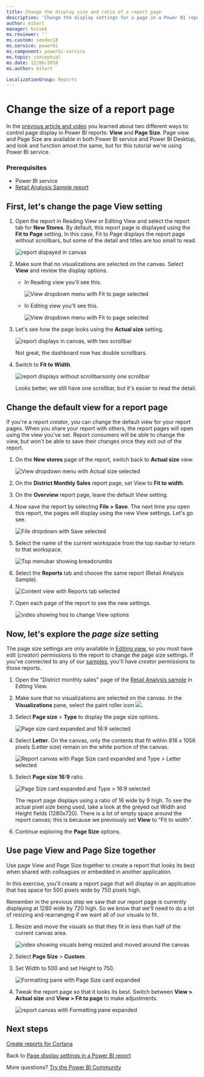 ```yaml
---
title: Change the display size and ratio of a report page
description: 'Change the display settings for a page in a Power BI report'
author: mihart
manager: kvivek
ms.reviewer: ''
ms.custom: seodec18
ms.service: powerbi
ms.component: powerbi-service
ms.topic: conceptual
ms.date: 12/06/2018
ms.author: mihart

LocalizationGroup: Reports
---
```

# Change the size of a report page
In the [previous article and video](../power-bi-report-display-settings.md) you learned about two different ways to control page display in Power BI reports: **View** and **Page Size**. Page view and Page Size are available in both Power BI service and Power BI Desktop, and look and function amost the same, but for this tutorial we're using Power BI service.

### Prerequisites
- Power BI service   
- [Retail Analysis Sample report](../sample-retail-analysis.md)

## First, let's change the page View setting

1. Open the report in Reading View or Editing View and select the report tab for **New Stores**. By default, this report page is displayed using the **Fit to Page** setting.  In this case, Fit to Page displays the report page without scrollbars, but some of the detail and titles are too small to read.

   ![report dispayed in canvas](media/end-user-report-view/pbi_fit_to_page.png)
2. Make sure that no visualizations are selected on the canvas. Select **View** and review the display options.

   * In Reading view you'll see this.

     ![View dropdown menu with Fit to page selected](media/end-user-report-view/power-bi-page-view-menu-new.png)
   * In Editing view you'll see this.

     ![View dropdown menu with Fit to page selected](media/end-user-report-view/power-bi-view-editing-view.png)

3. Let's see how the page looks using the **Actual size** setting.

   ![report displays in canvas, with two scrollbar](media/end-user-report-view/power-bi-actal-size2.png)

   Not great, the dashboard now has double scrollbars.
4. Switch to **Fit to Width**.

   ![report displays without scrollbarsonly one scrollbar](media/end-user-report-view/pbi_fit_to_width.png)

   Looks better, we still have one scrollbar, but it's easier to read the detail.

## Change the default view for a report page
If you're a report *creator*, you can change the default view for your report pages. When you share your report with others, the report pages will open using the view you've set. Report *consumers* will be able to change the view, but won't be able to save their changes once they exit out of the report.

1. On the **New stores** page of the report, switch back to **Actual size** view.

   ![View dropdown menu with Actual size selected](media/end-user-report-view/power-bi-actual-size.png)

2. On the **District Monthly Sales** report page, set View to **Fit to width**.

3. On the **Overview** report page, leave the default View setting.

4. Now save the report by selecting **File > Save**. The next time you open this report, the pages will display using the new View settings. Let's go see.

   ![File dropdown with Save selected](media/end-user-report-view/power-bi-save.png)
3. Select the name of the current workspace from the top navbar to return to that workspace.  

   ![Top menubar showing breadcrumbs](media/end-user-report-view/power-bi-my-workspace.png)
4. Select the **Reports** tab and choose the same report (Retail Analysis Sample).

    ![Content view with Reports tab selected](media/end-user-report-view/power-bi-new-report2.png)
5. Open each page of the report to see the new settings.

   ![video showing hos to change View options](media/end-user-report-view/power-bi-page-view.gif)

## Now, let's explore the *page size* setting
The page size settings are only available in [Editing view](../service-interact-with-a-report-in-editing-view.md), so you must have edit (*creator*) permissions to the report to change the page size settings. If you've connected to any of our [samples](../sample-datasets.md), you'll have *creator* permissions to those reports.

1. Open the "District monthly sales" page of the [Retail Analysis sample](../sample-retail-analysis.md) in Editing View.
2. Make sure that no visualizations are selected on the canvas.  In the **Visualizations** pane, select the paint roller icon ![](media/end-user-report-view/power-bi-paintroller.png).
3. Select **Page size** &gt; **Type** to display the page size options.

   ![Page size card expanded and 16:9 selected](media/end-user-report-view/power-bi-page-size-menu-new.png)
4. Select **Letter**.  On the canvas, only the contents that fit within 816 x 1056 pixels (Letter size) remain on the white portion of the canvas.

   ![Report canvas with Page Size card expanded and Type > Letter  selected](media/end-user-report-view/power-bi-letter-new.png)
5. Select **Page size** **16:9** ratio.

   ![Page Size card expanded and Type > 16:9 selected](media/end-user-report-view/power-bi-16-to-9-new.png)

   The report page displays using a ratio of 16 wide by 9 high. To see the actual pixel size being used, take a look at the greyed out Width and Height fields (1280x720). There is a lot of empty space around the report canvas; this is because we previously set **View** to "Fit to width".
7. Continue exploring the **Page Size** options.

## Use page View and Page Size together
Use page View and Page Size together to create a report that looks its best when shared with colleagues or embedded in another application.

In this exercise, you'll create a report page that will display in an application that has space for 500 pixels wide by 750 pixels high.

Remember in the previous step we saw that our report page is currently displaying at 1280 wide by 720 high. So we know that we'll need to do a lot of resizing and rearranging if we want all of our visuals to fit.

1. Resize and move the visuals so that they fit in less than half of the current canvas area.

    ![video showing visuals being resized and moved around the canvas](media/end-user-report-view/power-bi-custom-view.gif)
2. Select **Page Size** &gt; **Custom**.
3. Set Width to 500 and set Height to 750.

    ![Formatting pane with Page Size card expanded](media/end-user-report-view/power-bi-custom-new.png)
4. Tweak the report page so that it looks its best. Switch between **View > Actual size** and **View > Fit to page** to make adjustments.

    ![report canvas with Formatting pane expanded](media/end-user-report-view/power-bi-final-new.png)

## Next steps
[Create reports for Cortana](../service-cortana-answer-cards.md)

Back to [Page display settings in a Power BI report](../power-bi-report-display-settings.md)

More questions? [Try the Power BI Community](http://community.powerbi.com/)

